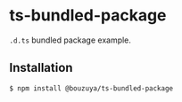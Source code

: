# ts-bundled-package

`.d.ts` bundled package example.

## Installation

```
$ npm install @bouzuya/ts-bundled-package
```
